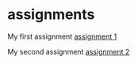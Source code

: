 # assignments
My first assignment
[assignment 1](https://github.com/Ruben97b/assignments/blob/master/Assignment_week_2%20(3).ipynb)

My second assignment
[assignment 2](https://github.com/Ruben97b/assignments/blob/master/Assignment_week_4%20finished.ipynb)

